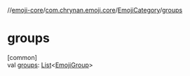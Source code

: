 //[emoji-core](../../../index.md)/[com.chrynan.emoji.core](../index.md)/[EmojiCategory](index.md)/[groups](groups.md)

# groups

[common]\
val [groups](groups.md): [List](https://kotlinlang.org/api/latest/jvm/stdlib/kotlin.collections/-list/index.html)&lt;[EmojiGroup](../-emoji-group/index.md)&gt;
